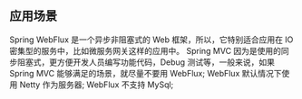 ## 应用场景
Spring WebFlux 是一个异步非阻塞式的 Web 框架，所以，它特别适合应用在 IO 密集型的服务中，比如微服务网关这样的应用中。
Spring MVC 因为是使用的同步阻塞式，更方便开发人员编写功能代码，Debug 测试等，一般来说，如果 Spring MVC 能够满足的场景，就尽量不要用 WebFlux;
WebFlux 默认情况下使用 Netty 作为服务器;
WebFlux 不支持 MySql;